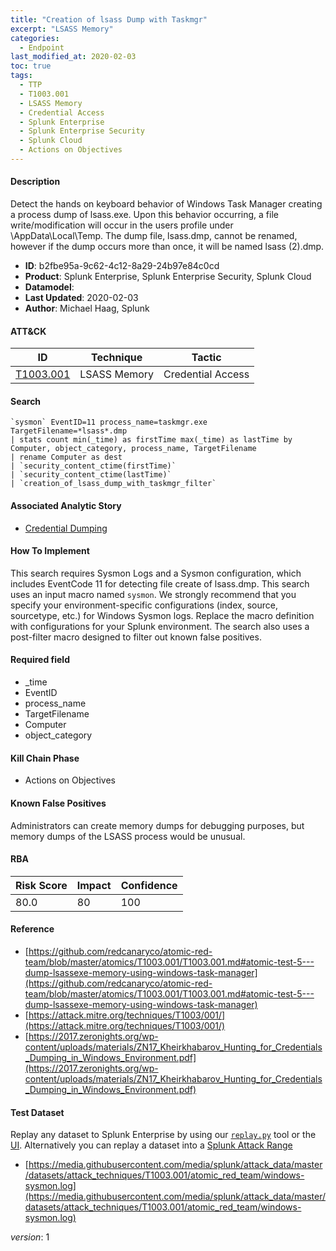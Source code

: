 ```yaml
---
title: "Creation of lsass Dump with Taskmgr"
excerpt: "LSASS Memory"
categories:
  - Endpoint
last_modified_at: 2020-02-03
toc: true
tags:
  - TTP
  - T1003.001
  - LSASS Memory
  - Credential Access
  - Splunk Enterprise
  - Splunk Enterprise Security
  - Splunk Cloud
  - Actions on Objectives
---
```




#### Description

Detect the hands on keyboard behavior of Windows Task Manager creating a process dump of lsass.exe. Upon this behavior occurring, a file write/modification will occur in the users profile under \AppData\Local\Temp. The dump file, lsass.dmp, cannot be renamed, however if the dump occurs more than once, it will be named lsass (2).dmp.

- **ID**: b2fbe95a-9c62-4c12-8a29-24b97e84c0cd
- **Product**: Splunk Enterprise, Splunk Enterprise Security, Splunk Cloud
- **Datamodel**: 
- **Last Updated**: 2020-02-03
- **Author**: Michael Haag, Splunk


#### ATT&CK

| ID          | Technique   | Tactic       |
| ----------- | ----------- |--------------|
| [T1003.001](https://attack.mitre.org/techniques/T1003/001/) | LSASS Memory | Credential Access |


#### Search

```
`sysmon` EventID=11 process_name=taskmgr.exe TargetFilename=*lsass*.dmp 
| stats count min(_time) as firstTime max(_time) as lastTime by Computer, object_category, process_name, TargetFilename 
| rename Computer as dest 
| `security_content_ctime(firstTime)` 
| `security_content_ctime(lastTime)` 
| `creation_of_lsass_dump_with_taskmgr_filter`
```

#### Associated Analytic Story
* [Credential Dumping](/stories/credential_dumping)


#### How To Implement
This search requires Sysmon Logs and a Sysmon configuration, which includes EventCode 11 for detecting file create of lsass.dmp. This search uses an input macro named `sysmon`. We strongly recommend that you specify your environment-specific configurations (index, source, sourcetype, etc.) for Windows Sysmon logs. Replace the macro definition with configurations for your Splunk environment. The search also uses a post-filter macro designed to filter out known false positives.

#### Required field
* _time
* EventID
* process_name
* TargetFilename
* Computer
* object_category


#### Kill Chain Phase
* Actions on Objectives


#### Known False Positives
Administrators can create memory dumps for debugging purposes, but memory dumps of the LSASS process would be unusual.



#### RBA

| Risk Score  | Impact      | Confidence   |
| ----------- | ----------- |--------------|
| 80.0 | 80 | 100 |



#### Reference

* [https://github.com/redcanaryco/atomic-red-team/blob/master/atomics/T1003.001/T1003.001.md#atomic-test-5---dump-lsassexe-memory-using-windows-task-manager](https://github.com/redcanaryco/atomic-red-team/blob/master/atomics/T1003.001/T1003.001.md#atomic-test-5---dump-lsassexe-memory-using-windows-task-manager)
* [https://attack.mitre.org/techniques/T1003/001/](https://attack.mitre.org/techniques/T1003/001/)
* [https://2017.zeronights.org/wp-content/uploads/materials/ZN17_Kheirkhabarov_Hunting_for_Credentials_Dumping_in_Windows_Environment.pdf](https://2017.zeronights.org/wp-content/uploads/materials/ZN17_Kheirkhabarov_Hunting_for_Credentials_Dumping_in_Windows_Environment.pdf)



#### Test Dataset
Replay any dataset to Splunk Enterprise by using our [`replay.py`](https://github.com/splunk/attack_data#using-replaypy) tool or the [UI](https://github.com/splunk/attack_data#using-ui).
Alternatively you can replay a dataset into a [Splunk Attack Range](https://github.com/splunk/attack_range#replay-dumps-into-attack-range-splunk-server)

* [https://media.githubusercontent.com/media/splunk/attack_data/master/datasets/attack_techniques/T1003.001/atomic_red_team/windows-sysmon.log](https://media.githubusercontent.com/media/splunk/attack_data/master/datasets/attack_techniques/T1003.001/atomic_red_team/windows-sysmon.log)


_version_: 1